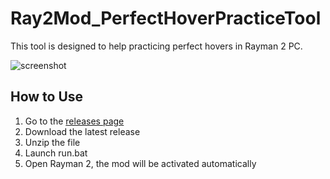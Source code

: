 # Ray2Mod_PerfectHoverPracticeTool

This tool is designed to help practicing perfect hovers in Rayman 2 PC.

![screenshot](https://media.discordapp.net/attachments/132499708533932032/952712950882381874/unknown.png)

## How to Use
1. Go to the [releases page](
https://github.com/rtsonneveld/Ray2Mod_PerfectHoverPracticeTool/releases)
2. Download the latest release
3. Unzip the file
4. Launch run.bat
5. Open Rayman 2, the mod will be activated automatically
